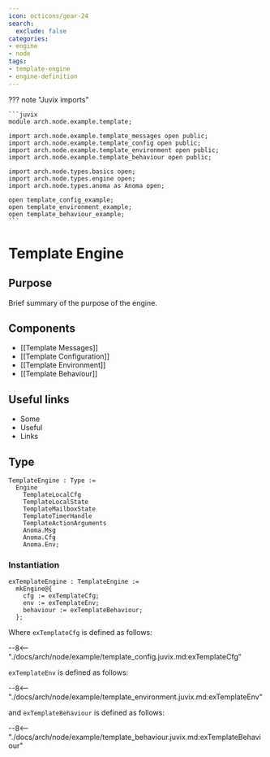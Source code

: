 ```yaml
---
icon: octicons/gear-24
search:
  exclude: false
categories:
- engine
- node
tags:
- template-engine
- engine-definition
---
```


??? note "Juvix imports"

    ```juvix
    module arch.node.example.template;

    import arch.node.example.template_messages open public;
    import arch.node.example.template_config open public;
    import arch.node.example.template_environment open public;
    import arch.node.example.template_behaviour open public;

    import arch.node.types.basics open;
    import arch.node.types.engine open;
    import arch.node.types.anoma as Anoma open;

    open template_config_example;
    open template_environment_example;
    open template_behaviour_example;
    ```

# Template Engine

## Purpose

Brief summary of the purpose of the engine.

## Components

- [[Template Messages]]
- [[Template Configuration]]
- [[Template Environment]]
- [[Template Behaviour]]

## Useful links

- Some
- Useful
- Links

## Type

<!-- --8<-- [start:TemplateEngine] -->
```juvix
TemplateEngine : Type :=
  Engine
    TemplateLocalCfg
    TemplateLocalState
    TemplateMailboxState
    TemplateTimerHandle
    TemplateActionArguments
    Anoma.Msg
    Anoma.Cfg
    Anoma.Env;
```
<!-- --8<-- [end:TemplateEngine] -->

### Instantiation

<!-- --8<-- [start:exTemplateEngine] -->
```juvix
exTemplateEngine : TemplateEngine :=
  mkEngine@{
    cfg := exTemplateCfg;
    env := exTemplateEnv;
    behaviour := exTemplateBehaviour;
  };
```
<!-- --8<-- [end:exTemplateEngine] -->

Where `exTemplateCfg` is defined as follows:

--8<-- "./docs/arch/node/example/template_config.juvix.md:exTemplateCfg"

`exTemplateEnv` is defined as follows:

--8<-- "./docs/arch/node/example/template_environment.juvix.md:exTemplateEnv"

and `exTemplateBehaviour` is defined as follows:

--8<-- "./docs/arch/node/example/template_behaviour.juvix.md:exTemplateBehaviour"
